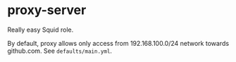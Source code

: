 # proxy-server

Really easy Squid role.

By default, proxy allows only access from 192.168.100.0/24 network towards github.com. See `defaults/main.yml`.